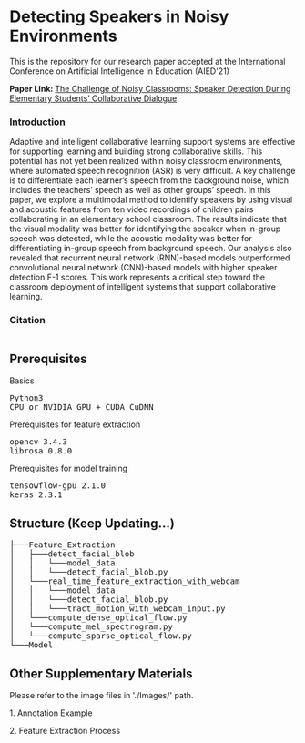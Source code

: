 <h1>Detecting Speakers in Noisy Environments</h1>

<p>This is the repository for our research paper accepted at the International Conference on Artificial Intelligence in Education (AIED'21)</h1>
 
<p><b>Paper Link: </b><a href="http://learndialogue.org/pdf/LearnDialogue-Ma-AIED-2021.pdf">The Challenge of Noisy Classrooms: Speaker Detection During Elementary Students’ Collaborative Dialogue</a></p>

<h3>Introduction</h3>
<p>Adaptive and intelligent collaborative learning support systems are effective for supporting learning and building strong collaborative skills. This potential has not yet been realized within noisy classroom environments, where automated speech recognition (ASR) is very difficult. A key challenge is to differentiate each learner’s speech from the background noise, which includes the teachers’ speech as well as other groups’ speech. In this paper, we explore a multimodal method to identify speakers by using visual and acoustic features from ten video recordings of children pairs collaborating in an elementary school classroom. The results indicate that the visual modality was better for identifying the speaker when in-group speech was detected, while the acoustic modality was better for differentiating in-group speech from background speech. Our analysis also revealed that recurrent neural network (RNN)-based models outperformed convolutional neural network (CNN)-based models with higher speaker detection F-1 scores. This work represents a critical step toward the classroom deployment of intelligent systems that support collaborative learning.</p>
<h3>Citation</h3>
<pre></pre>


<h2>Prerequisites</h2>
<p>Basics</p>
<pre>
Python3 
CPU or NVIDIA GPU + CUDA CuDNN
</pre>
<p>Prerequisites for feature extraction</p>
<pre>
opencv 3.4.3
librosa 0.8.0
</pre>
<p>Prerequisites for model training</p>
<pre>
tensowflow-gpu 2.1.0
keras 2.3.1
</pre>

<h2>Structure (Keep Updating...)</h2>
<pre>
├───Feature_Extraction
│   ├───detect_facial_blob
│   │   └───model_data
│   │   └───detect_facial_blob.py
│   └───real_time_feature_extraction_with_webcam
│   │   └───model_data
│   │   └───detect_facial_blob.py
│   │   └───tract_motion_with_webcam_input.py
│   └───compute_dense_optical_flow.py
│   └───compute_mel_spectrogram.py
│   └───compute_sparse_optical_flow.py
└───Model
</pre>

<h2>Other Supplementary Materials</h2>
<p>Please refer to the image files in './Images/' path.</p>
<p>1. Annotation Example</p>
<p>2. Feature Extraction Process</p>
